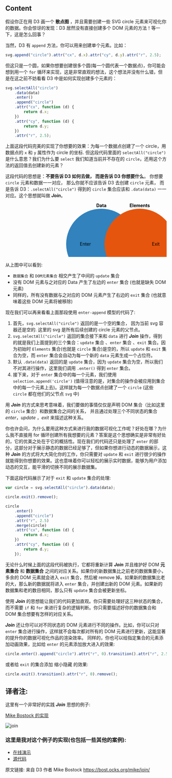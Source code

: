 ## Content

假设你正在用 D3 画一个 **散点图** ，并且需要创建一些 SVG circle 元素来可视化你的数据。你会惊讶的发现：D3 居然没有直接创建多个 DOM 元素的方法！等一下，这是怎么回事？

当然，D3 有 `append` 方法，你可以用来创建单个元素。比如：

```javascript
svg.append("circle").attr("cx", d.x).attr("cy", d.y).attr("r", 2.5);
```

但这只是一个圆，如果你想要创建很多个圆(每一个圆代表一个数据点)，你可能会想到用一个 `for` 循环来实现，这是非常直观的想法，这个想法并没有什么错，但是在这之前不妨看看 D3 中是如何实现创建多个元素的：

```javascript
svg.selectAll("circle")
    .data(data)
    .enter()
    .append("circle")
    .attr("cx", function (d) {
        return d.x;
    })
    .attr("cy", function (d) {
        return d.y;
    })
    .attr("r", 2.5);
```

上面这段代码完美的实现了你想要的效果：为每一个数据点创建了一个 circle，用数据点的 `x` 和 `y` 属性作为 circle 的坐标. 但这段代码里面的 `selectAll("circle")` 是什么意思？我们为什么要 `select` 我们知道当前并不存在的 `circle`，还用这个方法的返回值去创建新的元素？

这段代码的思想是：**不要告诉 D3 如何去做， 而是告诉 D3 你想要什么**。 你想要 `circle` 元素和数据一一对应， 那么你就不应该告诉 D3 去创建 `circle` 元素， 而是告诉 D3：`.selectAll("circle")` 得到的 `circle` 集合应该和 `.data(data)` 一一对应。这个思想就叫做 **_Join_**。

<svg width="720" height="240">
  <g transform="translate(0,128)">
    <g transform="translate(300)">
      <circle r="110" style="fill: rgb(49, 130, 189);"></circle>
      <text y="-120" dy=".35em" text-anchor="middle" style="font-weight: bold;">Data</text>
      <text x="-50" dy=".35em" text-anchor="middle">Enter</text>
    </g>
    <text x="360" dy=".35em" text-anchor="middle">Update</text>
    <g transform="translate(420)">
      <circle r="110" style="fill: rgb(230, 85, 13);"></circle>
      <text y="-120" dy=".35em" text-anchor="middle" style="font-weight: bold;">Elements</text>
      <text x="50" dy=".35em" text-anchor="middle">Exit</text>
    </g>
  </g>
</svg>

从上图中可以看到:

-   `数据集合` 和 `DOM元素集合` 相交产生了中间的 `update` 集合
-   没有 DOM 元素与之对应的 Data 产生了左边的 `enter` 集合 (也就是缺失 DOM 元素)
-   同样的，所有没有数据与之对应的 DOM 元素产生了右边的 `exit` 集合 (也就意味着这些 DOM 元素将被移除)

现在我们可以再来看看上面那段使用 `enter-append` 模型的代码了:

1. 首先，`svg.selectAll("circle")` 返回的是一个空的集合， 因为当前 svg 容器还是空的. 这里的 svg 是所有后续创建的 circle 元素的父节点。
2. `svg.selectAll("circle")` 返回的集合接下来和 `data` 进行 **_Join_** 操作，得到的就是我们上面提到的三个集合：`update` 集合 、`enter` 集合 、`exit` 集合。因为初始时 `Elements` 集合(也就是 `circle` 集合)是空的，所以 `update` 和 `exit` 集合为空，而 `enter` 集合会自动为每一个新的 `data` 元素生成一个占位符。
3. 默认 `.data(data)` 返回的是 `update` 集合，因为 `update` 集合为空，所以我们不对其进行操作，这里我们调用 `.enter()` 得到 `enter` 集合。
4. 接下来，对于 `enter` 集合中的每一个元素，我们使用 `selection.append('circle')` (值得注意的是，对集合的操作会被应用到集合中的每一个元素上去)。这样就为每一个数据点创建了一个 `circle` (这些 `circle` 都在他们的父节点 `svg` 中)

用 **_Join_** 的方式来思考意味着，我们要做的事情仅仅是声明 DOM 集合（比如这里的 `circle` 集合）和数据集合之间的关系， 并且通过处理三个不同状态的集合 _enter_，_update_ ，_exit_ 来描述这种关系。

你也许会问，为什么要用这种方式来进行我的数据可视化工作呢？好处在哪？为什么我不直接用 for 循环创建所有我想要的元素？答案是这个思想确实是非常有好处的，它的优美之处在于它的概括性。现在我们的代码还只是处理了 `enter` 的部分，这部分对于展示静态的数据已经足够了，但如果你想进行动态的数据展示，这种 **_Join_** 的方式将大大简化你的工作，你只需要对 `update` 和 `exit` 进行很少的操作就能得到你想要的效果。这也意味着你可以轻松的展示实时数据，能够为用户添加动态的交互，能平滑的切换不同的展示数据集。

下面这段代码展示了对于 `exit` 和 `update` 集合的处理:

```javascript
var circle = svg.selectAll("circle").data(data);

circle.exit().remove();

circle
    .enter()
    .append("circle")
    .attr("r", 2.5)
    .merge(circle)
    .attr("cx", function (d) {
        return d.x;
    })
    .attr("cy", function (d) {
        return d.y;
    });
```

无论什么时候上面的这段代码被执行，它都将重新计算 **_Join_** 并且维护好 DOM **元素集合** 和 **数据集合** 之间的对应关系。如果你的新数据集比之前老的数据集要小，多余的 DOM 元素就会进入 `exit` 集合，然后被 remove 掉。如果新的数据集比老的大，那么新的数据就将进入 `enter` 集合，并创建出新的 DOM 元素。如果新的数据集和老的数目相同，那么只有 `update` 集合会被更新坐标。

使用 **_Join_** 的思想能让我们的代码更加直观。你只需要处理好这三种状态的集合，而不需要 `if` 和 `for` 来进行复杂的逻辑判断。你只需要描述好你的数据集合和 DOM 集合想要有怎样的对应关系。

**_Join_** 还让你可以对不同状态的 DOM 元素进行不同的操作。比如，你可以只对 `enter` 集合进行操作，这样就不会每次都对所有的 DOM 元素进行更新，这能显著的提升你的数据可视化作品的渲染效率。
同样的，你也可以给指定集合的元素添加动画效果，比如给 `enter` 的元素添加放大进入的效果:

```javascript
circle.enter().append("circle").attr("r", 0).transition().attr("r", 2.5);
```

或者给 `exit` 的集合添加 缩小隐藏 的效果:

```javascript
circle.exit().transition().attr("r", 0).remove();
```

## 译者注:

这里有一个非常好的实践 **_Join_** 思想的例子:

[Mike Bostock 的实现](https://bl.ocks.org/mbostock/3808234)

![join](https://cdn.superwen.cn/halo/5af96cf4ee5915caffa3594924c6aae6.gif)

### 这里是我对这个例子的实现(也包括一些其他的案例):

-   [在线演示](https://ssthouse.github.io/d3-practice/#/root)
-   [源代码](https://github.com/ssthouse/d3-practice)

原文链接: 来自 D3 作者 Mike Bostock https://bost.ocks.org/mike/join/
